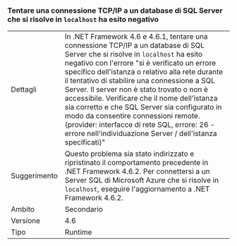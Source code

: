 ### <a name="attempting-a-tcpip-connection-to-a-sql-server-database-that-resolves-to-localhost-fails"></a>Tentare una connessione TCP/IP a un database di SQL Server che si risolve in `localhost` ha esito negativo

|   |   |
|---|---|
|Dettagli|In .NET Framework 4.6 e 4.6.1, tentare una connessione TCP/IP a un database di SQL Server che si risolve in <code>localhost</code> ha esito negativo con l'errore &quot;si è verificato un errore specifico dell'istanza o relativo alla rete durante il tentativo di stabilire una connessione a SQL Server. Il server non è stato trovato o non è accessibile. Verificare che il nome dell'istanza sia corretto e che SQL Server sia configurato in modo da consentire connessioni remote. (provider: interfacce di rete SQL, errore: 26 - errore nell'individuazione Server / dell'istanza specificati)&quot;|
|Suggerimento|Questo problema sia stato indirizzato e ripristinato il comportamento precedente in .NET Framework 4.6.2. Per connettersi a un Server SQL di Microsoft Azure che si risolve in <code>localhost</code>, eseguire l'aggiornamento a .NET Framework 4.6.2.|
|Ambito|Secondario|
|Versione|4.6|
|Tipo|Runtime|

